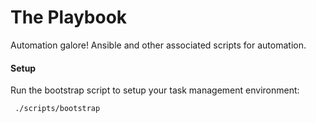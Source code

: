 The Playbook
============

Automation galore! Ansible and other associated scripts for automation.

#### Setup

Run the bootstrap script to setup your task management environment:

` ./scripts/bootstrap`

